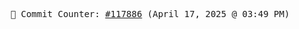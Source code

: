 <p align="center">
    <samp>
        📮 Commit Counter: <a href="https://github.com/Javascript-void0/Javascript-void0/commits/main">#117886</a> (April 17, 2025 @ 03:49 PM)
    </samp>
</p>